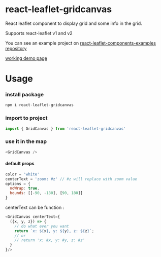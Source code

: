 # react-leaflet-gridcanvas
React leaflet component to display grid and some info in the grid.

Supports react-leaflet v1 and v2

You can see an example project on [react-leaflet-components-examples repository](https://github.com/tumerorkun/react-leaflet-components-examples.git)

[working demo page](https://tumerorkun.github.io/react-leaflet-components-examples/)


# Usage

### install package
```javascript
npm i react-leaflet-gridcanvas
```

### import to project
```javascript
import { GridCanvas } from 'react-leaflet-gridcanvas'
```

### use it in the map
```javascript
<GridCanvas />
```
#### default props
```javascript
color = 'white'
centerText = 'zoom: #z' // #z will replace with zoom value
options = {
  noWrap: true,
  bounds: [[-90, -180], [90, 180]]
}
```
centerText can be function :
```javascript
<GridCanvas centerText={
  ({x, y, z}) => {
    // do what ever you want
    return `x: ${x}, y: ${y}, z: ${z}`;
    // or
    // return 'x: #x, y: #y, z: #z'
  }
}/>
```
